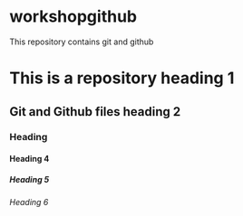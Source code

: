 # workshopgithub
This repository contains git and github

# This is a repository heading 1
## Git and Github files heading 2
### Heading
#### Heading 4
##### Heading 5
###### Heading 6
